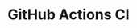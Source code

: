 # GitHub Actions CI














































































































































































































































































































































































































































































































































































































































































































































































































































































































































































































































































































































































































































































































































































































































































































































































































































































































































































































































































































































































































































































